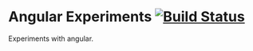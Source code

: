 # Angular Experiments [![Build Status](https://secure.travis-ci.org/bm1729/angular-experiments.png?branch=master)](http://travis-ci.org/bm1729/angular-experiments)

Experiments with angular.